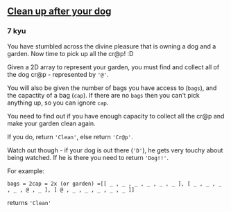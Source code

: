 <h2><a href=https://www.codewars.com/kata/57faa6ff9610ce181b000028/train/javascript target="_blank">Clean up after your dog</a></h2><h3>7 kyu</h3><p>You have stumbled across the divine pleasure that is owning a dog and a garden. Now time to pick up all the cr@p! :D</p><p>Given a 2D array to represent your garden, you must find and collect all of the dog cr@p - represented by <code>'@'</code>.</p><p>You will also be given the number of bags you have access to (<code>bags</code>), and the capactity of a bag (<code>cap</code>). If there are no <code>bags</code> then you can't pick anything up, so you can ignore <code>cap</code>.</p><p>You need to find out if you have enough capacity to collect all the cr@p and make your garden clean again. </p><p>If you do, return <code>'Clean'</code>, else return <code>'Cr@p'</code>.</p><p>Watch out though - if your dog is out there (<code>'D'</code>), he gets very touchy about being watched. If he is there you need to return <code>'Dog!!'</code>.</p><p>For example:</p><pre><code>bags = 2cap = 2x (or garden) =[[ _ , _ , _ , _ , _ , _ ], [ _ , _ , _ , _ , @ , _ ], [ @ , _ , _ , _ , _ , _ ]]</code></pre><p>returns <code>'Clean'</code></p>